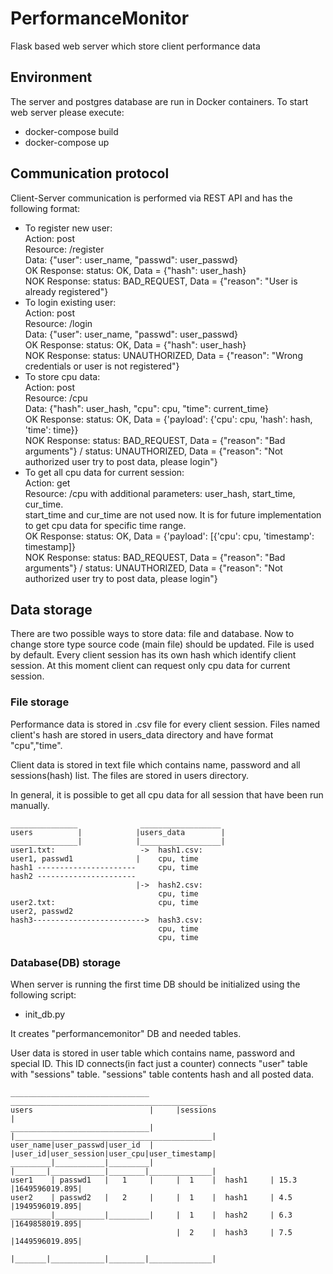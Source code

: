 # PerformanceMonitor

Flask based web server which store client performance data

## Environment

The server and postgres database are run in Docker containers. To start web server please execute:
* docker-compose build
* docker-compose up


## Communication protocol

Client-Server communication is performed via REST API and has the following format:
* To register new user:<br>
Action: post<br>
Resource: /register<br>
Data: {"user": user_name, "passwd": user_passwd}<br>
OK Response:  status: OK, Data = {"hash": user_hash}<br>
NOK Response: status: BAD_REQUEST, Data = {"reason": "User is already registered"}
* To login existing user:<br>
Action: post <br>
Resource: /login <br>
Data: {"user": user_name, "passwd": user_passwd}<br>
OK Response:  status: OK, Data = {"hash": user_hash}<br>
NOK Response: status: UNAUTHORIZED, Data = {"reason": "Wrong credentials or user is not registered"}
* To store cpu data:<br>
Action: post <br>
Resource: /cpu <br>
Data: {"hash": user_hash, "cpu": cpu, "time": current_time}<br>
OK Response:  status: OK, Data = {'payload': {'cpu': cpu, 'hash': hash, 'time': time}}<br>
NOK Response: status: BAD_REQUEST, Data = {"reason": "Bad arguments"} / status: UNAUTHORIZED, Data = {"reason": "Not authorized user try to post data, please login"}
* To get all cpu data for current session:<br>
Action: get <br>
Resource: /cpu with additional parameters: user_hash, start_time, cur_time. <br>start_time and cur_time are not used now. It is for future implementation to get cpu data for specific time range.<br>
OK Response:  status: OK, Data = {'payload': [{'cpu': cpu, 'timestamp': timestamp]}<br>
NOK Response: status: BAD_REQUEST, Data = {"reason": "Bad arguments"} / status: UNAUTHORIZED, Data = {"reason": "Not authorized user try to post data, please login"}

## Data storage
There are two possible ways to store data: file and database. Now to change store type source code (main file) should be updated. File is used by default.
Every client session has its own hash which identify client session. At this moment client can request only cpu data for current session.

### File storage
Performance data is stored in .csv file for every client session. Files named client's hash are stored in users_data directory and have format "cpu","time".

Client data is stored in text file which contains name, password and all sessions(hash) list. The files are stored in users directory.

In general, it is possible to get all cpu data for all session that have been run manually.

```text
_______________              __________________
users          |            |users_data        |
_______________|            |__________________|
user1.txt:                   ->  hash1.csv:
user1, passwd1              |    cpu, time  
hash1 ----------------------     cpu, time
hash2 ----------------------                           
                            |->  hash2.csv:
                                 cpu, time
user2.txt:                       cpu, time      
user2, passwd2                                 
hash3------------------------->  hash3.csv:
                                 cpu, time
                                 cpu, time
```

### Database(DB) storage

When server is running the first time DB should be initialized using the following script:
* init_db.py<br>

It creates "performancemonitor" DB and needed tables.

User data is stored in user table which contains name, password and special ID. This ID connects(in fact just a counter) connects "user" table with "sessions" table. "sessions" table contents hash and all posted data.

```text
_______________________________       ____________________________________________
users                          |     |sessions                                    |
_______________________________|     |____________________________________________|
user_name|user_passwd|user_id  |     |user_id|user_session|user_cpu|user_timestamp|
_________|___________|_________|     |_______|____________|________|______________|
user1    | passwd1   |   1     |     |  1    |  hash1     | 15.3   |1649596019.895|
user2    | passwd2   |   2     |     |  1    |  hash1     | 4.5    |1949596019.895|
_________|___________|_________|     |  1    |  hash2     | 6.3    |1649858019.895|
                                     |  2    |  hash3     | 7.5    |1449596019.895|                    
                                     |_______|____________|________|______________|
```